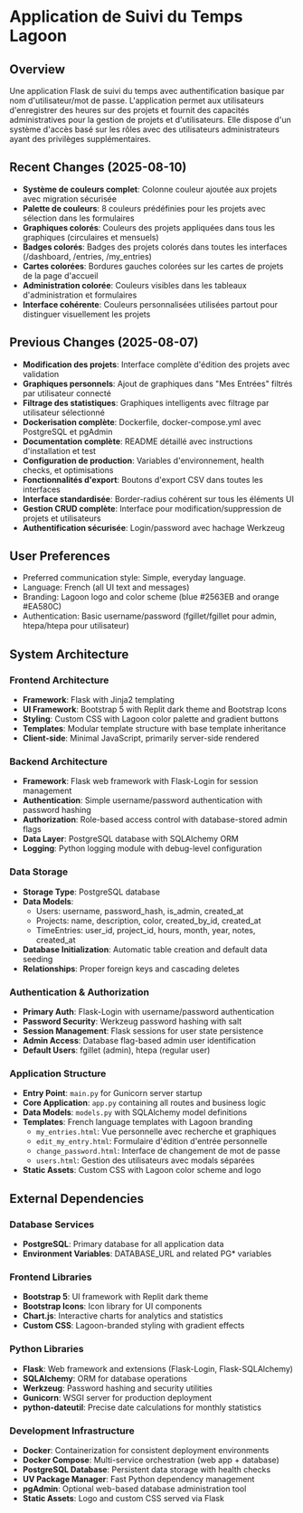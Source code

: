 # Application de Suivi du Temps Lagoon

## Overview

Une application Flask de suivi du temps avec authentification basique par nom d'utilisateur/mot de passe. L'application permet aux utilisateurs d'enregistrer des heures sur des projets et fournit des capacités administratives pour la gestion de projets et d'utilisateurs. Elle dispose d'un système d'accès basé sur les rôles avec des utilisateurs administrateurs ayant des privilèges supplémentaires.

## Recent Changes (2025-08-10)

- **Système de couleurs complet**: Colonne couleur ajoutée aux projets avec migration sécurisée
- **Palette de couleurs**: 8 couleurs prédéfinies pour les projets avec sélection dans les formulaires
- **Graphiques colorés**: Couleurs des projets appliquées dans tous les graphiques (circulaires et mensuels)
- **Badges colorés**: Badges des projets colorés dans toutes les interfaces (/dashboard, /entries, /my_entries)
- **Cartes colorées**: Bordures gauches colorées sur les cartes de projets de la page d'accueil
- **Administration colorée**: Couleurs visibles dans les tableaux d'administration et formulaires
- **Interface cohérente**: Couleurs personnalisées utilisées partout pour distinguer visuellement les projets

## Previous Changes (2025-08-07)

- **Modification des projets**: Interface complète d'édition des projets avec validation
- **Graphiques personnels**: Ajout de graphiques dans "Mes Entrées" filtrés par utilisateur connecté
- **Filtrage des statistiques**: Graphiques intelligents avec filtrage par utilisateur sélectionné
- **Dockerisation complète**: Dockerfile, docker-compose.yml avec PostgreSQL et pgAdmin
- **Documentation complète**: README détaillé avec instructions d'installation et test
- **Configuration de production**: Variables d'environnement, health checks, et optimisations
- **Fonctionnalités d'export**: Boutons d'export CSV dans toutes les interfaces
- **Interface standardisée**: Border-radius cohérent sur tous les éléments UI
- **Gestion CRUD complète**: Interface pour modification/suppression de projets et utilisateurs
- **Authentification sécurisée**: Login/password avec hachage Werkzeug

## User Preferences

- Preferred communication style: Simple, everyday language.
- Language: French (all UI text and messages)
- Branding: Lagoon logo and color scheme (blue #2563EB and orange #EA580C)
- Authentication: Basic username/password (fgillet/fgillet pour admin, htepa/htepa pour utilisateur)

## System Architecture

### Frontend Architecture
- **Framework**: Flask with Jinja2 templating
- **UI Framework**: Bootstrap 5 with Replit dark theme and Bootstrap Icons
- **Styling**: Custom CSS with Lagoon color palette and gradient buttons
- **Templates**: Modular template structure with base template inheritance
- **Client-side**: Minimal JavaScript, primarily server-side rendered

### Backend Architecture
- **Framework**: Flask web framework with Flask-Login for session management
- **Authentication**: Simple username/password authentication with password hashing
- **Authorization**: Role-based access control with database-stored admin flags
- **Data Layer**: PostgreSQL database with SQLAlchemy ORM
- **Logging**: Python logging module with debug-level configuration

### Data Storage
- **Storage Type**: PostgreSQL database
- **Data Models**: 
  - Users: username, password_hash, is_admin, created_at
  - Projects: name, description, color, created_by_id, created_at
  - TimeEntries: user_id, project_id, hours, month, year, notes, created_at
- **Database Initialization**: Automatic table creation and default data seeding
- **Relationships**: Proper foreign keys and cascading deletes

### Authentication & Authorization
- **Primary Auth**: Flask-Login with username/password authentication
- **Password Security**: Werkzeug password hashing with salt
- **Session Management**: Flask sessions for user state persistence
- **Admin Access**: Database flag-based admin user identification
- **Default Users**: fgillet (admin), htepa (regular user)

### Application Structure
- **Entry Point**: `main.py` for Gunicorn server startup
- **Core Application**: `app.py` containing all routes and business logic
- **Data Models**: `models.py` with SQLAlchemy model definitions
- **Templates**: French language templates with Lagoon branding
  - `my_entries.html`: Vue personnelle avec recherche et graphiques
  - `edit_my_entry.html`: Formulaire d'édition d'entrée personnelle
  - `change_password.html`: Interface de changement de mot de passe
  - `users.html`: Gestion des utilisateurs avec modals séparées
- **Static Assets**: Custom CSS with Lagoon color scheme and logo

## External Dependencies

### Database Services
- **PostgreSQL**: Primary database for all application data
- **Environment Variables**: DATABASE_URL and related PG* variables

### Frontend Libraries
- **Bootstrap 5**: UI framework with Replit dark theme
- **Bootstrap Icons**: Icon library for UI components
- **Chart.js**: Interactive charts for analytics and statistics
- **Custom CSS**: Lagoon-branded styling with gradient effects

### Python Libraries
- **Flask**: Web framework and extensions (Flask-Login, Flask-SQLAlchemy)
- **SQLAlchemy**: ORM for database operations
- **Werkzeug**: Password hashing and security utilities
- **Gunicorn**: WSGI server for production deployment
- **python-dateutil**: Precise date calculations for monthly statistics

### Development Infrastructure
- **Docker**: Containerization for consistent deployment environments
- **Docker Compose**: Multi-service orchestration (web app + database)
- **PostgreSQL Database**: Persistent data storage with health checks
- **UV Package Manager**: Fast Python dependency management
- **pgAdmin**: Optional web-based database administration tool
- **Static Assets**: Logo and custom CSS served via Flask